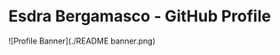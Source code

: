 # Esdra Bergamasco - GitHub Profile

![Profile Banner](./README banner.png)

<!---
- 👋 Hi, I’m @esdra00
- 👀 I’m interested in ... front-end web development
- 🌱 I’m currently learning ... Bootstrap, React
- 🌱 I'm also working on masterting ... Python, Javascript
- 📫 How to reach me ... esdrabergamasco@gmail.com


esdra00/esdra00 is a ✨ special ✨ repository because its `README.md` (this file) appears on your GitHub profile.
You can click the Preview link to take a look at your changes.
--->
